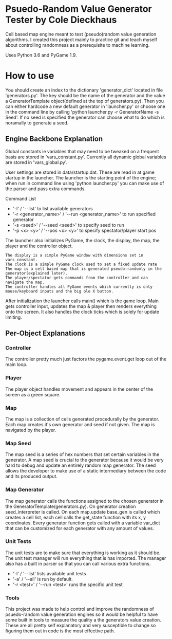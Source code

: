 # Psuedo-Random Value Generator Tester by Cole Dieckhaus
Cell based map engine meant to test (pseudo)random value generation algorithms. I created this project mainly to 
practice git and teach myself about controlling randomness as a prerequisite to machine learning. 

Uses Python 3.6 and PyGame 1.9. 

# How to use
You should create an index to the dictionary 'generator_dict' located in file 'generators.py'. The key should be the 
name of the generator and the value a GeneratorTemplate object(defined at the top of generators.py). Then you can either
hardcode a new default generator in 'launcher.py' or choose one in the command line by calling 'python launcher.py -r 
GeneratorName -s Seed'. If no seed is specified the generator can choose what to do which is noramally to generate a 
seed.

## Engine Backbone Explanation #
Global constants ie variables that may need to be tweaked on a frequent basis are stored in 'vars_constant.py'.
Currently all dynamic global variables are stored in 'vars_global.py'.

User settings are stored in data/startup.dat. These are read in at game startup in the launcher. The launcher is the 
starting point of the engine; when run in command line using 'python launcher.py' you can make use of the parser and 
pass extra commands.
    
Command List
* '-l' / '--list'  to list available generators
* '-r \<generator_name>' / '--run \<generator_name>' to run specified generator
* '-s \<seed>' / '--seed \<seed>' to specify seed to run
* '-p \<x> \<y>' / '--pos \<x> \<y>' to specify spectator/player start pos
   
The launcher also initializes PyGame, the clock, the display, the map, the player and the controller object.

    The display is a simple PyGame window with dimensions set in vars_constant.
    The clock is a simple PyGame clock used to set a fixed update rate
    The map is a cell based map that is generated pseudo-randomly in the generator(explained later).
    The player/spectator gets commands from the controller and can navigate the map.
    The controller handles all PyGame events which currently is only mouse/keyboard inputs and the big ole X button.

After initialization the launcher calls main() which is the game loop. Main gets controller input, updates the map & 
player then renders everything onto the screen. It also handles the clock ticks which is solely for update limiting.


## Per-Object Explanations #
### Controller
The controller pretty much just factors the pygame.event.get loop out of the main loop.

### Player
The player object handles movement and appears in the center of the screen as a green square.

### Map
The map is a collection of cells generated procedurally by the generator. Each map creates it's own generator and seed
    if not given. The map is navigated by the player.
    
### Map Seed
The map seed is a series of hex numbers that set certain variables in the generator. A map seed is crucial to the 
    generator because it would be very hard to debug and update an entirely random map generator. The seed allows the 
    developer to make use of a static intermediary between the code and its produced output.

### Map Generator
The map generator calls the functions assigned to the chosen generator in the GeneratorTemplate(generators.py). On 
    generator creation seed_interpreter is called. On each map.update base_gen is called which creates a cell list, each
    cell calls the get_state function with its x, y coordinates. Every generator function gets called with a variable 
    var_dict that can be customized for each generator with any amount of values.

### Unit Tests
The unit tests are to make sure that everything is working as it should be. The unit test manager will run everything
    that is has imported. The manager also has a built in parser so that you can call various extra functions.
* '-l' / '--list' lists available unit tests
* '-a' / '--all' is run by default.
* '-r \<test>' / '--run \<test>' runs the specific unit test

### Tools
This project was made to help control and improve the randomness of psuedo-random value generation engines so it would 
    be helpful to have some built in tools to measure the quality a the generators value creation. These are all pretty 
    self explanatory and very susceptible to change so figuring them out in code is the most effective path.
